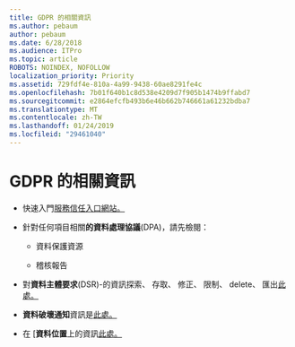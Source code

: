 ```yaml
---
title: GDPR 的相關資訊
ms.author: pebaum
author: pebaum
ms.date: 6/28/2018
ms.audience: ITPro
ms.topic: article
ROBOTS: NOINDEX, NOFOLLOW
localization_priority: Priority
ms.assetid: 729fdf4e-810a-4a99-9438-60ae8291fe4c
ms.openlocfilehash: 7b01f640b1c8d538e4209d7f905b1474b9ffabd7
ms.sourcegitcommit: e2864efcfb493b6e46b662b746661a61232bdba7
ms.translationtype: MT
ms.contentlocale: zh-TW
ms.lasthandoff: 01/24/2019
ms.locfileid: "29461040"
---
```

# <a name="information-about-gdpr"></a>GDPR 的相關資訊

- 快速入門[服務信任入口網站。](https://servicetrust.microsoft.com/ViewPage/GDPRGetStarted)
    
- 針對任何項目相關**的資料處理協議**(DPA)，請先檢閱： 
    
  - 資料保護資源
    
  - 稽核報告
    
- 對**資料主體要求**(DSR)-的資訊探索、 存取、 修正、 限制、 delete、 匯出[此處。](https://docs.microsoft.com/en-us/microsoft-365/compliance/gdpr-dsr-office365)
    
- **資料破壞通知**資訊是[此處。](https://servicetrust.microsoft.com/ViewPage/GDPRBreach)
    
- 在 [**資料位置**上的資訊[此處。](https://products.office.com/en-us/where-is-your-data-located?ms.officeurl=datamaps&amp;geo=All#All)
    

